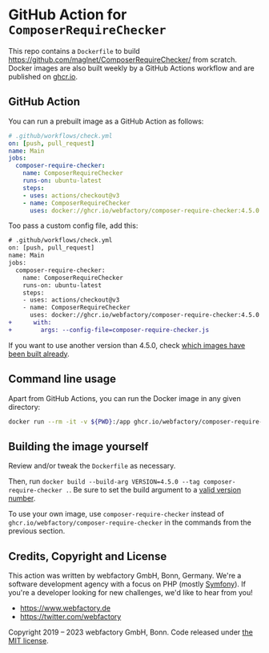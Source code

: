 # GitHub Action for `ComposerRequireChecker`

This repo contains a `Dockerfile` to build https://github.com/maglnet/ComposerRequireChecker/ from scratch.
Docker images are also built weekly by a GitHub Actions workflow and are published on
[ghcr.io](https://github.com/webfactory/docker-composer-require-checker/pkgs/container/composer-require-checker).

## GitHub Action 

You can run a prebuilt image as a GitHub Action as follows:

```yaml
# .github/workflows/check.yml
on: [push, pull_request]
name: Main
jobs:
  composer-require-checker:
    name: ComposerRequireChecker
    runs-on: ubuntu-latest
    steps:
    - uses: actions/checkout@v3
    - name: ComposerRequireChecker
      uses: docker://ghcr.io/webfactory/composer-require-checker:4.5.0
```

Too pass a custom config file, add this:

```diff
# .github/workflows/check.yml
on: [push, pull_request]
name: Main
jobs:
  composer-require-checker:
    name: ComposerRequireChecker
    runs-on: ubuntu-latest
    steps:
    - uses: actions/checkout@v3
    - name: ComposerRequireChecker
      uses: docker://ghcr.io/webfactory/composer-require-checker:4.5.0
+      with:
+        args: --config-file=composer-require-checker.js
```

If you want to use another version than 4.5.0, check
[which images have been built already](https://github.com/webfactory/docker-composer-require-checker/pkgs/container/composer-require-checker).

## Command line usage

Apart from GitHub Actions, you can run the Docker image in any given
directory:

```bash
docker run --rm -it -v ${PWD}:/app ghcr.io/webfactory/composer-require-checker:4.5.0
```

## Building the image yourself

Review and/or tweak the `Dockerfile` as necessary.

Then, run `docker build --build-arg VERSION=4.5.0 --tag composer-require-checker .`. Be sure to set the build argument
to a [valid version number](https://github.com/maglnet/ComposerRequireChecker/tags).

To use your own image, use `composer-require-checker` instead of `ghcr.io/webfactory/composer-require-checker` in the
commands from the previous section.

## Credits, Copyright and License

This action was written by webfactory GmbH, Bonn, Germany. We're a software development
agency with a focus on PHP (mostly [Symfony](http://github.com/symfony/symfony)). If you're a
developer looking for new challenges, we'd like to hear from you!

- <https://www.webfactory.de>
- <https://twitter.com/webfactory>

Copyright 2019 – 2023 webfactory GmbH, Bonn. Code released under [the MIT license](LICENSE).
